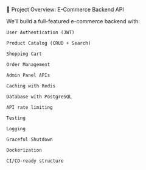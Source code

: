 🚀 Project Overview: E-Commerce Backend API

We’ll build a full-featured e-commerce backend with:

    User Authentication (JWT)

    Product Catalog (CRUD + Search)

    Shopping Cart

    Order Management

    Admin Panel APIs

    Caching with Redis

    Database with PostgreSQL

    API rate limiting

    Testing

    Logging

    Graceful Shutdown

    Dockerization

    CI/CD-ready structure

